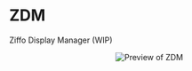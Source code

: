 # ZDM
Ziffo Display Manager (WIP)

<p align="center">
  <img src="https://github.com/csmertx/ZDM/blob/master/zdm_screenshot.png?raw=true" alt="Preview of ZDM"/>
</p>
